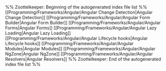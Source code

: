%% Zoottelkeeper: Beginning of the autogenerated index file list  %%
 [[Programming/Frameworks/Angular/Angular Change Detection|Angular Change Detection]]
 [[Programming/Frameworks/Angular/Angular Form Builder|Angular Form Builder]]
 [[Programming/Frameworks/Angular/Angular Forms|Angular Forms]]
 [[Programming/Frameworks/Angular/Angular Lazy Loading|Angular Lazy Loading]]
 [[Programming/Frameworks/Angular/Angular Lifecycle hooks|Angular Lifecycle hooks]]
 [[Programming/Frameworks/Angular/Angular Modules|Angular Modules]]
 [[Programming/Frameworks/Angular/Angular NgZone|Angular NgZone]]
 [[Programming/Frameworks/Angular/Angular Resolvers|Angular Resolvers]]
%% Zoottelkeeper: End of the autogenerated index file list  %%
